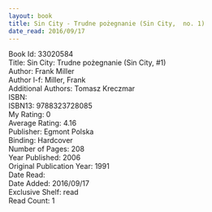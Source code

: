 ```yaml
---
layout: book
title: Sin City - Trudne pożegnanie (Sin City,  no. 1)
date_read: 2016/09/17
---
```


Book Id: 33020584<br />
Title: Sin City: Trudne pożegnanie (Sin City, #1)<br />
Author: Frank Miller<br />
Author l-f: Miller, Frank<br />
Additional Authors: Tomasz Kreczmar<br />
ISBN: <br />
ISBN13: 9788323728085<br />
My Rating: 0<br />
Average Rating: 4.16<br />
Publisher: Egmont Polska<br />
Binding: Hardcover<br />
Number of Pages: 208<br />
Year Published: 2006<br />
Original Publication Year: 1991<br />
Date Read: <br />
Date Added: 2016/09/17<br />
Exclusive Shelf: read<br />
Read Count: 1<br />


